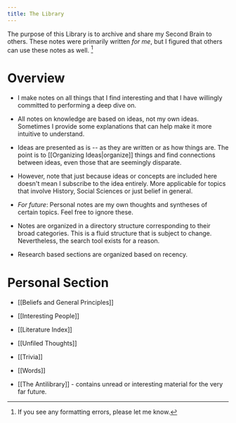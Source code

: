 ```yaml
---
title: The Library
---
```

The purpose of this Library is to archive and share my Second Brain to others. These notes were primarily written *for me*, but I figured that others can use these notes as well. [^1]

[^1]: If you see any formatting errors, please let me know.
# Overview
* I make notes on all things that I find interesting and that I have willingly committed to performing a deep dive on.
* All notes on knowledge are based on ideas, not my own ideas. Sometimes I provide some explanations that can help make it more intuitive to understand. 
* Ideas are presented as is -- as they are written or as how things are. The point is to [[Organizing Ideas|organize]] things and find connections between ideas, even those that are seemingly disparate. 
* However, note that just because ideas or concepts are included here doesn't mean I subscribe to the idea entirely. More applicable for topics that involve History, Social Sciences or just belief in general. 

* *For future*: Personal notes are my own thoughts and syntheses of certain topics. Feel free to ignore these.
* Notes are organized in a directory structure corresponding to their broad categories. This is a fluid structure that is subject to change. Nevertheless, the search tool exists for a reason.
* Research based sections are organized based on recency.

# Personal Section
* [[Beliefs and General Principles]]
* [[Interesting People]]
* [[Literature Index]]
* [[Unfiled Thoughts]] 
* [[Trivia]]
* [[Words]]

* [[The Antilibrary]] - contains unread or interesting material for the very far future.